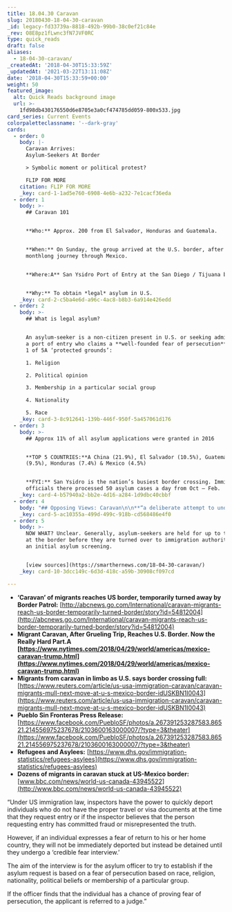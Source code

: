 ```yaml
---
title: 18.04.30 Caravan
slug: 20180430-18-04-30-caravan
_id: legacy-fd33739a-8818-492b-99b0-38c0ef21c84e
_rev: O8E8pz1fLwnc3fN7JVF0RC
type: quick_reads
draft: false
aliases:
  - 18-04-30-caravan/
_createdAt: '2018-04-30T15:33:59Z'
_updatedAt: '2021-03-22T13:11:08Z'
date: '2018-04-30T15:33:59+00:00'
weight: 50
featured_image:
  alt: Quick Reads background image
  url: >-
    1fd98db430176550d6e8705e3a0cf474785dd059-800x533.jpg
card_series: Current Events
colorpaletteclassname: '--dark-gray'
cards:
  - order: 0
    body: |-
      Caravan Arrives:  
      Asylum-Seekers At Border

      > Symbolic moment or political protest?

      FLIP FOR MORE
    citation: FLIP FOR MORE
    _key: card-1-1ad5e760-6908-4e6b-a232-7e1cacf36eda
  - order: 1
    body: >-
      ## Caravan 101


      **Who:** Approx. 200 from El Salvador, Honduras and Guatemala.


      **When:** On Sunday, the group arrived at the U.S. border, after a
      monthlong journey through Mexico.


      **Where:A** San Ysidro Port of Entry at the San Diego / Tijuana border.


      **Why:** To obtain *legal* asylum in U.S.
    _key: card-2-c5ba4e6d-a96c-4ac8-b8b3-6a914e426edd
  - order: 2
    body: >-
      ## What is legal asylum?


      An asylum-seeker is a non-citizen present in U.S. or seeking admission at
      a port of entry who claims a **well-founded fear of persecution** based on
      1 of 5A ‘protected grounds’:  

      1. Religion  

      2. Political opinion  

      3. Membership in a particular social group  

      4. Nationality  

      5. Race
    _key: card-3-8c912641-139b-446f-950f-5a457061d176
  - order: 3
    body: >-
      ## Approx 11% of all asylum applications were granted in 2016


      **TOP 5 COUNTRIES:**A China (21.9%), El Salvador (10.5%), Guatemala
      (9.5%), Honduras (7.4%) & Mexico (4.5%)


      **FYI:** San Ysidro is the nation’s busiest border crossing. Immigration
      officials there processed 50 asylum cases a day from Oct – Feb.
    _key: card-4-b57940a2-bb2e-4d16-a284-1d9dbc40cbbf
  - order: 4
    body: "## Opposing Views: Caravan\n\n**“a deliberate attempt to undermine our laws and overwhelm our system”**  \nAG Jeff Sessions\n\n**‘For us, this is all about who we are as a country…I want it to be true that when we say, a\x18Liberty & justice for all,’ we mean it.”**  \nHeather Cronk, Showing Up for Racial Justice to NYT"
    _key: card-5-ac10355a-499d-499c-918b-cd568486e4f0
  - order: 5
    body: >-
      NOW WHAT? Unclear. Generally, asylum-seekers are held for up to three days
      at the border before they are turned over to immigration authorities for
      an initial asylum screening.


      [view sources](https://smarthernews.com/18-04-30-caravan/)
    _key: card-10-3dcc149c-6d3d-418c-a59b-30908cf097cd

---
```

* **‘Caravan’ of migrants reaches US border, temporarily turned away by Border Patrol:** [http://abcnews.go.com/International/caravan-migrants-reach-us-border-temporarily-turned-border/story?id=54812004](http://abcnews.go.com/International/caravan-migrants-reach-us-border-temporarily-turned-border/story?id=54812004)
* **Migrant Caravan, After Grueling Trip, Reaches U.S. Border. Now the Really Hard Part.A [https://www.nytimes.com/2018/04/29/world/americas/mexico-caravan-trump.html](https://www.nytimes.com/2018/04/29/world/americas/mexico-caravan-trump.html)**
* **Migrants from caravan in limbo as U.S. says border crossing full:** [https://www.reuters.com/article/us-usa-immigration-caravan/caravan-migrants-mull-next-move-at-u-s-mexico-border-idUSKBN1I0043](https://www.reuters.com/article/us-usa-immigration-caravan/caravan-migrants-mull-next-move-at-u-s-mexico-border-idUSKBN1I0043)
* **Pueblo Sin Fronteras Press Release:** [https://www.facebook.com/PuebloSF/photos/a.267391253287583.86521.214556975237678/2103600163000007/?type=3&theater](https://www.facebook.com/PuebloSF/photos/a.267391253287583.86521.214556975237678/2103600163000007/?type=3&theater)
* **Refugees and Asylees:** [https://www.dhs.gov/immigration-statistics/refugees-asylees](https://www.dhs.gov/immigration-statistics/refugees-asylees)
* **Dozens of migrants in caravan stuck at US-Mexico border:** [www.bbc.com/news/world-us-canada-43945522](http://www.bbc.com/news/world-us-canada-43945522)

“Under US immigration law, inspectors have the power to quickly deport individuals who do not have the proper travel or visa documents at the time that they request entry or if the inspector believes that the person requesting entry has committed fraud or misrepresented the truth.

However, if an individual expresses a fear of return to his or her home country, they will not be immediately deported but instead be detained until they undergo a ‘credible fear interview.’

The aim of the interview is for the asylum officer to try to establish if the asylum request is based on a fear of persecution based on race, religion, nationality, political beliefs or membership of a particular group.

If the officer finds that the individual has a chance of proving fear of persecution, the applicant is referred to a judge.”